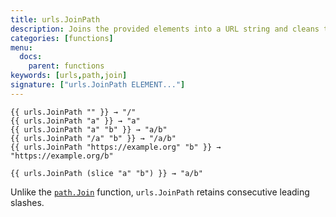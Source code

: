 ```yaml
---
title: urls.JoinPath
description: Joins the provided elements into a URL string and cleans the result of any ./ or ../ elements.
categories: [functions]
menu:
  docs:
    parent: functions
keywords: [urls,path,join]
signature: ["urls.JoinPath ELEMENT..."]
---
```


```go-html-template
{{ urls.JoinPath "" }} → "/"
{{ urls.JoinPath "a" }} → "a"
{{ urls.JoinPath "a" "b" }} → "a/b"
{{ urls.JoinPath "/a" "b" }} → "/a/b"
{{ urls.JoinPath "https://example.org" "b" }} → "https://example.org/b"

{{ urls.JoinPath (slice "a" "b") }} → "a/b"
```

Unlike the [`path.Join`] function, `urls.JoinPath` retains consecutive leading slashes.

[`path.Join`]: /functions/path.join/
